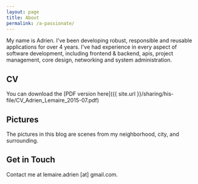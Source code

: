 ```yaml
---
layout: page
title: About
permalink: /a-passionate/
---
```


My name is Adrien. I've been developing robust, responsible and reusable applications for over 4 years.
I've had experience in every aspect of software development, including frontend
& backend, apis, project management, core design, networking and system administration.


## CV

You can download the [PDF version here]({{ site.url }}/sharing/his-file/CV_Adrien_Lemaire_2015-07.pdf)


## Pictures
The pictures in this blog are scenes from my neighborhood, city, and
surrounding.


## Get in Touch

Contact me at lemaire.adrien [at] gmail.com.
